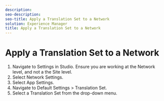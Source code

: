```yaml
---
description: 
seo-description: 
seo-title: Apply a Translation Set to a Network
solution: Experience Manager
title: Apply a Translation Set to a Network
---
```


# Apply a Translation Set to a Network

1. Navigate to Settings in Studio. Ensure you are working at the Network level, and not a the Site level.
1. Select Network Settings.
1. Select App Settings.
1. Navigate to Default Settings &gt; Translation Set.
1. Select a Translation Set from the drop-down menu.
